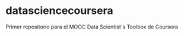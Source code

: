 datasciencecoursera
===================

Primer repositorio para el MOOC Data Scientist´s Toolbox de Coursera
